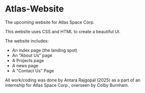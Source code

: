 # Atlas-Website

The upcoming website for Atlas Space Corp.

This website uses CSS and HTML to create a beautiful UI.

The website includes:
- An index page (the landing spot)
- An "About Us" page
- A Projects page
- A news page
- A "Contact Us" Page

All work/coding was done by Antara Rajgopal (2025) as a part of an internship for Atlas Space Corp., overseen by Colby Burnham.
